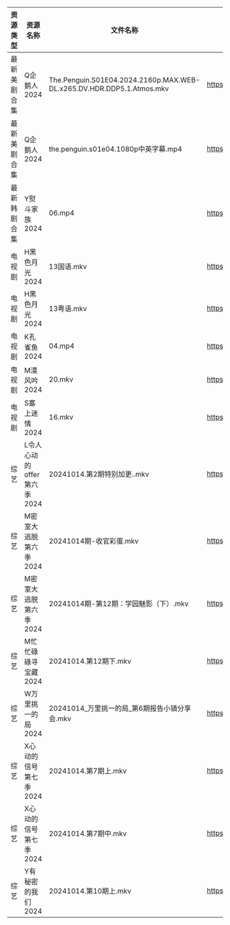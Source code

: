 | 资源类型   | 资源名称               | 文件名称                                                                  | 分享链接                                 | 更新时间                |
| ------ | ------------------ | --------------------------------------------------------------------- | ------------------------------------ | ------------------- |
| 最新美剧合集 | Q企鹅人2024           | The.Penguin.S01E04.2024.2160p.MAX.WEB-DL.x265.DV.HDR.DDP5.1.Atmos.mkv | https://www.alipan.com/s/vDUaCfprWEZ | 2024-10-14 14:05:45 |
| 最新美剧合集 | Q企鹅人2024           | the.penguin.s01e04.1080p中英字幕.mp4                                      | https://www.alipan.com/s/vDUaCfprWEZ | 2024-10-14 16:06:00 |
| 最新韩剧合集 | Y熨斗家族2024          | 06.mp4                                                                | https://www.alipan.com/s/puj8LfqfXav | 2024-10-14 16:06:18 |
| 电视剧    | H黑色月光2024          | 13国语.mkv                                                              | https://www.alipan.com/s/7pUm76Qoqso | 2024-10-14 14:05:27 |
| 电视剧    | H黑色月光2024          | 13粤语.mkv                                                              | https://www.alipan.com/s/7pUm76Qoqso | 2024-10-14 14:05:26 |
| 电视剧    | K孔雀鱼2024           | 04.mp4                                                                | https://www.alipan.com/s/9byeekozvmJ | 2024-10-14 00:05:42 |
| 电视剧    | M漠风吟2024           | 20.mkv                                                                | https://www.alipan.com/s/8MApSGaqv51 | 2024-10-14 08:06:04 |
| 电视剧    | S塞上迷情2024          | 16.mkv                                                                | https://www.alipan.com/s/hweF2uo2WDH | 2024-10-14 14:05:52 |
| 综艺     | L令人心动的offer第六季2024 | 20241014.第2期特别加更..mkv                                                 | https://www.alipan.com/s/wF4mBRf7vAS | 2024-10-14 14:06:41 |
| 综艺     | M密室大逃脱第六季2024      | 20241014期-收官彩蛋.mkv                                                    | https://www.alipan.com/s/3F599jmMJTn | 2024-10-14 14:06:44 |
| 综艺     | M密室大逃脱第六季2024      | 20241014期-第12期：学园魅影（下）.mkv                                            | https://www.alipan.com/s/3F599jmMJTn | 2024-10-14 14:06:44 |
| 综艺     | M忙忙碌碌寻宝藏2024       | 20241014.第12期下.mkv                                                    | https://www.alipan.com/s/TtfyudAgS8v | 2024-10-14 14:06:47 |
| 综艺     | W万里挑一的局2024        | 20241014_万里挑一的局_第6期报告小镇分享会.mkv                                        | https://www.alipan.com/s/TmY5m6HZ5CP | 2024-10-14 14:07:26 |
| 综艺     | X心动的信号第七季2024      | 20241014.第7期上.mkv                                                     | https://www.alipan.com/s/wQqfQxMS8Sx | 2024-10-14 14:07:49 |
| 综艺     | X心动的信号第七季2024      | 20241014.第7期中.mkv                                                     | https://www.alipan.com/s/wQqfQxMS8Sx | 2024-10-14 14:07:48 |
| 综艺     | Y有秘密的我们2024        | 20241014.第10期上.mkv                                                    | https://www.alipan.com/s/knSE43DBBa6 | 2024-10-14 14:07:53 |
